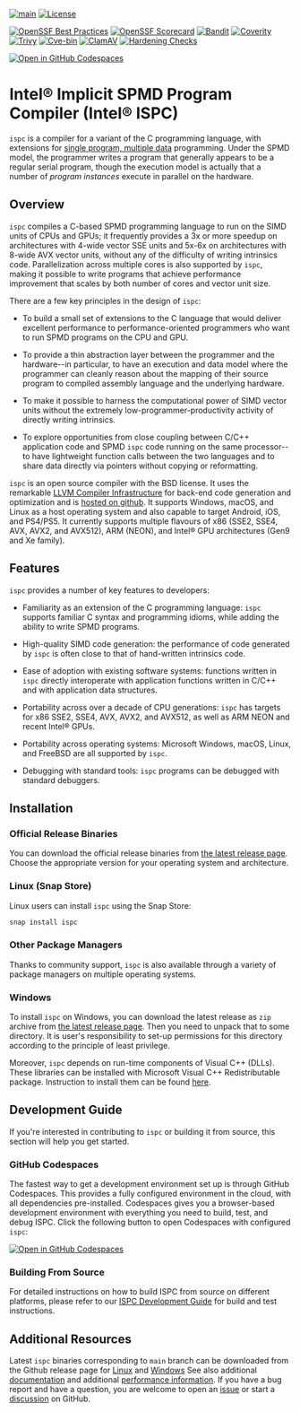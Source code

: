 [![main](https://github.com/ispc/ispc/actions/workflows/pre-release-artifacts.yml/badge.svg)](https://github.com/ispc/ispc/actions/workflows/pre-release-artifacts.yml)
[![License](https://img.shields.io/badge/License-BSD%203--Clause-blue.svg)](https://opensource.org/licenses/BSD-3-Clause)

[![OpenSSF Best Practices](https://www.bestpractices.dev/projects/9395/badge)](https://www.bestpractices.dev/projects/9395)
[![OpenSSF Scorecard](https://api.securityscorecards.dev/projects/github.com/ispc/ispc/badge)](https://securityscorecards.dev/viewer/?uri=github.com/ispc/ispc)
[![Bandit](https://github.com/ispc/ispc/actions/workflows/bandit.yml/badge.svg)](https://github.com/ispc/ispc/actions/workflows/bandit.yml)
[![Coverity](https://scan.coverity.com/projects/30508/badge.svg)](https://scan.coverity.com/projects/intel-ispc)
[![Trivy](https://github.com/ispc/ispc/actions/workflows/trivy.yml/badge.svg)](https://github.com/ispc/ispc/actions/workflows/trivy.yml)
[![Cve-bin](https://github.com/ispc/ispc/actions/workflows/cve-bin.yml/badge.svg)](https://github.com/ispc/ispc/actions/workflows/cve-bin.yml)
[![ClamAV](https://github.com/ispc/ispc/actions/workflows/clamav.yml/badge.svg)](https://github.com/ispc/ispc/actions/workflows/clamav.yml)
[![Hardening Checks](https://github.com/ispc/ispc/actions/workflows/hardening-check.yml/badge.svg)](https://github.com/ispc/ispc/actions/workflows/hardening-check.yml)

[![Open in GitHub Codespaces](https://github.com/codespaces/badge.svg)](https://github.com/codespaces/new?hide_repo_select=true&ref=main&repo=1931356)

# Intel® Implicit SPMD Program Compiler (Intel® ISPC)

`ispc` is a compiler for a variant of the C programming language, with
extensions for [single program, multiple
data](http://en.wikipedia.org/wiki/SPMD) programming.  Under the SPMD model,
the programmer writes a program that generally appears to be a regular serial
program, though the execution model is actually that a number of *program
instances* execute in parallel on the hardware.

## Overview

`ispc` compiles a C-based SPMD programming language to run on the SIMD units of
CPUs and GPUs; it frequently provides a 3x or more speedup on architectures
with 4-wide vector SSE units and 5x-6x on architectures with 8-wide AVX vector
units, without any of the difficulty of writing intrinsics code.
Parallelization across multiple cores is also supported by `ispc`, making it
possible to write programs that achieve performance improvement that scales by
both number of cores and vector unit size.

There are a few key principles in the design of `ispc`:

  * To build a small set of extensions to the C language that would deliver
    excellent performance to performance-oriented programmers who want to run
    SPMD programs on the CPU and GPU.

  * To provide a thin abstraction layer between the programmer and the
    hardware--in particular, to have an execution and data model where the
    programmer can cleanly reason about the mapping of their source program to
    compiled assembly language and the underlying hardware.

  * To make it possible to harness the computational power of SIMD vector units
    without the extremely low-programmer-productivity activity of directly
    writing intrinsics.

  * To explore opportunities from close coupling between C/C++ application code
    and SPMD `ispc` code running on the same processor--to have lightweight
    function calls between the two languages and to share data directly via
    pointers without copying or reformatting.

`ispc` is an open source compiler with the BSD license.  It uses the remarkable
[LLVM Compiler Infrastructure](http://llvm.org) for back-end code generation
and optimization and is [hosted on github](http://github.com/ispc/ispc). It
supports Windows, macOS, and Linux as a host operating system and also capable
to target Android, iOS, and PS4/PS5.  It currently supports multiple flavours
of x86 (SSE2, SSE4, AVX, AVX2, and AVX512), ARM (NEON), and Intel® GPU
architectures (Gen9 and Xe family).

## Features

`ispc` provides a number of key features to developers:

  * Familiarity as an extension of the C programming language: `ispc` supports
    familiar C syntax and programming idioms, while adding the ability to write
    SPMD programs.

  * High-quality SIMD code generation: the performance of code generated by
    `ispc` is often close to that of hand-written intrinsics code.

  * Ease of adoption with existing software systems: functions written in
    `ispc` directly interoperate with application functions written in C/C++
    and with application data structures.
            
  * Portability across over a decade of CPU generations: `ispc` has targets for
    x86 SSE2, SSE4, AVX, AVX2, and AVX512, as well as ARM NEON and recent
    Intel® GPUs.

  * Portability across operating systems: Microsoft Windows, macOS, Linux, and
    FreeBSD are all supported by `ispc`.

  * Debugging with standard tools: `ispc` programs can be debugged with
    standard debuggers.

## Installation
### Official Release Binaries

You can download the official release binaries from [the latest release
page](https://github.com/ispc/ispc/releases/latest). Choose the appropriate version
for your operating system and architecture.

### Linux (Snap Store)

Linux users can install `ispc` using the Snap Store:

```bash
snap install ispc
```

### Other Package Managers

Thanks to community support, `ispc` is also available through a variety of
package managers on multiple operating systems.

### Windows

To install `ispc` on Windows, you can download the latest release as `zip`
archive from
[the latest release page](https://github.com/ispc/ispc/releases/latest).
Then you need to unpack that to some directory. It is user's responsibility to
set-up permissions for this directory according to the principle of least
privilege.

Moreover, `ispc` depends on run-time components of Visual C++ (DLLs). These
libraries can be installed with Microsoft Visual C++ Redistributable package.
Instruction to install them can be found
[here](https://learn.microsoft.com/en-us/cpp/windows/latest-supported-vc-redist).

## Development Guide

If you're interested in contributing to `ispc` or building it from source,
this section will help you get started.

### GitHub Codespaces

The fastest way to get a development environment set up is through GitHub
Codespaces. This provides a fully configured environment in the cloud, with all
dependencies pre-installed. Codespaces gives you a browser-based development
environment with everything you need to build, test, and debug ISPC. Click the
following button to open Codespaces with configured `ispc`:

[![Open in GitHub Codespaces](https://github.com/codespaces/badge.svg)](https://github.com/codespaces/new?hide_repo_select=true&ref=main&repo=1931356)

### Building From Source

For detailed instructions on how to build ISPC from source on different
platforms, please refer to our
[ISPC Development Guide](https://github.com/ispc/ispc/wiki/ISPC-Development-Guide)
for build and test instructions.

## Additional Resources

Latest `ispc` binaries corresponding to `main` branch can be downloaded from
the Github release page for
[Linux](https://github.com/ispc/ispc/releases/download/trunk-artifacts/ispc-trunk-linux.tar.gz)
and
[Windows](https://github.com/ispc/ispc/releases/download/trunk-artifacts/ispc-trunk-windows.zip)
See also additional [documentation](https://ispc.github.io/documentation.html)
and additional [performance information](https://ispc.github.io/perf.html).  If
you have a bug report and have a question, you are welcome to open an
[issue](https://github.com/ispc/ispc/issues) or start a
[discussion](https://github.com/ispc/ispc/discussions) on GitHub.
